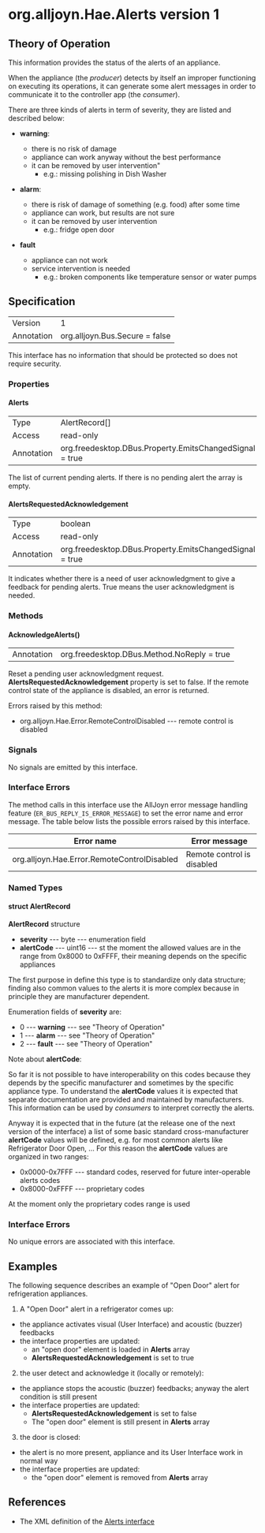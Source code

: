 # org.alljoyn.Hae.Alerts version 1

## Theory of Operation

This information provides the status of the alerts of an appliance.

When the appliance (the _producer_) detects by itself an improper functioning on
executing its operations, it can generate some alert messages in order to
communicate it to the controller app (the _consumer_).

There are three kinds of alerts in term of severity, they are listed and
described below:

  * **warning**:
    * there is no risk of damage
    * appliance can work anyway without the best performance
    * it can be removed by user intervention"
      * e.g.: missing polishing in Dish Washer

  * **alarm**:
    * there is risk of damage of something (e.g. food) after some time
    * appliance can work, but results are not sure
    * it can be removed by user intervention
      * e.g.: fridge open door

  * **fault**
    * appliance can not work
    * service intervention is needed
      * e.g.: broken components like temperature sensor or water pumps

## Specification

|            |                                |
| ---------- | ------------------------------ |
| Version    | 1                              |
| Annotation | org.alljoyn.Bus.Secure = false |

This interface has no information that should be protected so does not require
security.

### Properties

#### Alerts

|            |                                                         |
| ---------- | ------------------------------------------------------- |
| Type       | AlertRecord[]                                           |
| Access     | read-only                                               |
| Annotation | org.freedesktop.DBus.Property.EmitsChangedSignal = true |

The list of current pending alerts.
If there is no pending alert the array is empty.

#### AlertsRequestedAcknowledgement

|            |                                                         |
| ---------- | ------------------------------------------------------- |
| Type       | boolean                                                 |
| Access     | read-only                                               |
| Annotation | org.freedesktop.DBus.Property.EmitsChangedSignal = true |

It indicates whether there is a need of user acknowledgment to give a feedback
for pending alerts.
True means the user acknowledgment is needed.

### Methods

#### AcknowledgeAlerts()

|            |                                            |
| ---------- | ------------------------------------------ |
| Annotation | org.freedesktop.DBus.Method.NoReply = true |

Reset a pending user acknowledgment request. **AlertsRequestedAcknowledgement**
property is set to false.
If the remote control state of the appliance is disabled, an error is returned.

Errors raised by this method:
  * org.alljoyn.Hae.Error.RemoteControlDisabled --- remote control is disabled

### Signals

No signals are emitted by this interface.

### Interface Errors

The method calls in this interface use the AllJoyn error message handling
feature (`ER_BUS_REPLY_IS_ERROR_MESSAGE`) to set the error name and error
message. The table below lists the possible errors raised by this interface.

|                  Error name                 |       Error message        |
| ------------------------------------------- | -------------------------- |
| org.alljoyn.Hae.Error.RemoteControlDisabled | Remote control is disabled |

### Named Types

#### struct AlertRecord

**AlertRecord** structure

  * **severity** --- byte --- enumeration field
  * **alertCode** --- uint16 --- st the moment the allowed values are in the
    range from 0x8000 to 0xFFFF, their meaning depends on the specific
    appliances

The first purpose in define this type is to standardize only data structure;
finding also common values to the alerts it is more complex because in principle
they are manufacturer dependent.

Enumeration fields of **severity** are:

  * 0 --- **warning** --- see "Theory of Operation"
  * 1 --- **alarm** --- see "Theory of Operation"
  * 2 --- **fault** --- see "Theory of Operation"

Note about **alertCode**:

So far it is not possible to have interoperability on this codes because they
depends by the specific manufacturer and sometimes by the specific appliance
type.
To understand the **alertCode** values it is expected that separate
documentation are provided and maintained by manufacturers.
This information can be used by _consumers_ to interpret correctly the alerts.

Anyway it is expected that in the future (at the release one of the next
version of the interface) a list of some basic standard cross-manufacturer
**alertCode** values will be defined, e.g. for most common alerts like
Refrigerator Door Open, ...
For this reason the **alertCode** values are organized in two ranges:
  * 0x0000-0x7FFF --- standard codes, reserved for future inter-operable alerts
    codes
  * 0x8000-0xFFFF --- proprietary codes
  
At the moment only the proprietary codes range is used

### Interface Errors

No unique errors are associated with this interface.

## Examples

The following sequence describes an example of "Open Door" alert for
refrigeration appliances.

1. A "Open Door" alert in a refrigerator comes up:
  * the appliance activates visual (User Interface) and acoustic (buzzer)
    feedbacks
  * the interface properties are updated:
    * an "open door" element is loaded in **Alerts** array
    * **AlertsRequestedAcknowledgement** is set to true

2. the user detect and acknowledge it (locally or remotely):
  * the appliance stops the acoustic (buzzer) feedbacks;
    anyway the alert condition is still present
  * the interface properties are updated:
    * **AlertsRequestedAcknowledgement** is set to false
    * The "open door" element is still present in **Alerts** array

3. the door is closed:
  * the alert is no more present, appliance and its User Interface work in
    normal way
  * the interface properties are updated:
    * the "open door" element is removed from **Alerts** array

## References

  * The XML definition of the [Alerts interface](Alerts-v1.xml)
